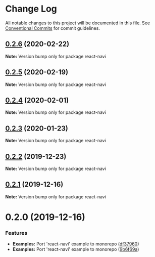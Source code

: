 # Change Log

All notable changes to this project will be documented in this file.
See [Conventional Commits](https://conventionalcommits.org) for commit guidelines.

## [0.2.6](https://github.com/panz3r/react-keycloak/compare/react-navi@0.2.5...react-navi@0.2.6) (2020-02-22)

**Note:** Version bump only for package react-navi





## [0.2.5](https://github.com/panz3r/react-keycloak/compare/react-navi@0.2.4...react-navi@0.2.5) (2020-02-19)

**Note:** Version bump only for package react-navi





## [0.2.4](https://github.com/panz3r/react-keycloak/compare/react-navi@0.2.3...react-navi@0.2.4) (2020-02-01)

**Note:** Version bump only for package react-navi





## [0.2.3](https://github.com/panz3r/react-keycloak/compare/react-navi@0.2.2...react-navi@0.2.3) (2020-01-23)

**Note:** Version bump only for package react-navi





## [0.2.2](https://github.com/panz3r/react-keycloak/compare/react-navi@0.2.1...react-navi@0.2.2) (2019-12-23)

**Note:** Version bump only for package react-navi





## [0.2.1](https://github.com/panz3r/react-keycloak/compare/react-navi@0.2.0...react-navi@0.2.1) (2019-12-16)

**Note:** Version bump only for package react-navi





# 0.2.0 (2019-12-16)


### Features

* **Examples:** Port 'react-navi' example to monorepo ([df37960](https://github.com/panz3r/react-keycloak/commit/df37960b67b07d2f8f458d5f909efca02a45a710))
* **Examples:** Port 'react-navi' example to monorepo ([9b6f69a](https://github.com/panz3r/react-keycloak/commit/9b6f69a67befd48a952bb5658489eb012bbcd4f4))
